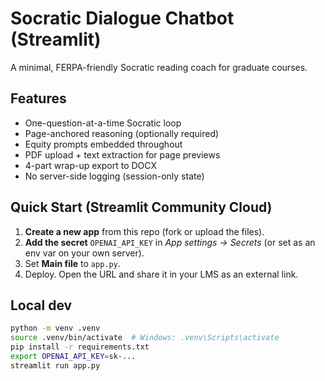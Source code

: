 # Socratic Dialogue Chatbot (Streamlit)

A minimal, FERPA-friendly Socratic reading coach for graduate courses.

## Features
- One-question-at-a-time Socratic loop
- Page-anchored reasoning (optionally required)
- Equity prompts embedded throughout
- PDF upload + text extraction for page previews
- 4-part wrap-up export to DOCX
- No server-side logging (session-only state)

## Quick Start (Streamlit Community Cloud)
1. **Create a new app** from this repo (fork or upload the files).  
2. **Add the secret** `OPENAI_API_KEY` in *App settings → Secrets* (or set as an env var on your own server).  
3. Set **Main file** to `app.py`.  
4. Deploy. Open the URL and share it in your LMS as an external link.

## Local dev
```bash
python -m venv .venv
source .venv/bin/activate  # Windows: .venv\Scripts\activate
pip install -r requirements.txt
export OPENAI_API_KEY=sk-...
streamlit run app.py